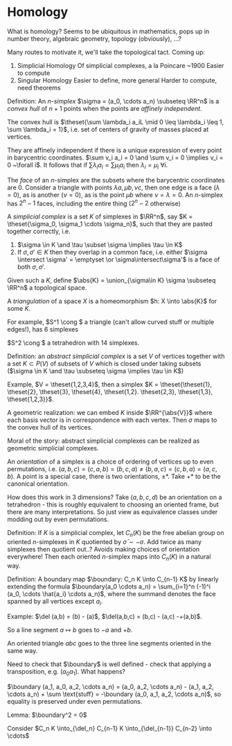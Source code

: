 # Homology

What is homology? Seems to be ubiquitous in mathematics, pops up in number theory, algebraic geometry, topology (obviously), ...?

Many routes to motivate it, we'll take the topological tact. Coming up:

1. Simplicial Homology
   Of simplicial complexes, a la Poincare ~1900
   Easier to compute
2. Singular Homology
   Easier to define, more general
   Harder to compute, need theorems



Definition: An *n-simplex* $\sigma = (a_0, \cdots a_n) \subseteq \RR^n$ is a *convex hull* of $n+1$ points when the points are *affinely independent*.

The convex hull is $\theset{\sum \lambda_i a_iL \mid 0 \leq \lambda_i \leq 1, \sum \lambda_i = 1}$, i.e. set of centers of gravity of masses placed at vertices.

They are affinely independent if there is a unique expression of every point in barycentric coordinates. $\sum v_i a_i = 0 \and \sum v_i = 0 \implies v_i = 0 ~\forall i$. It follows that if $\sum \lambda_i a_i = \sum \mu_i a_i$ then $\lambda_i = \mu_i ~\forall i$.

The *face* of an $n$-simplex are the subsets where the barycentric coordinates are 0. Consider a triangle with points $\lambda a, \mu b, \nu c$, then one edge is a face ($\lambda=0$), as is another $(\nu = 0$), as is the point $\mu b$ where $\nu  = \lambda = 0$. An $n$-simplex has $2^n - 1$ faces, including the entire thing ($2^n - 2$ otherwise)

A *simplicial complex* is a set $K$ of simplexes in $\RR^n$, say $K = \theset{\sigma_0, \sigma_1 \cdots \sigma_n}$, such that they are pasted together correctly, i.e.

1. $\sigma \in K \and \tau \subset \sigma \implies \tau \in K$
2. If $\sigma, \sigma' \in K$ then they overlap in a common face, i.e. either $\sigma \intersect \sigma' = \emptyset \or \sigma\intersect\sigma'$ is a face of both $\sigma,\sigma'$.

Given such a $K$, define $\abs{K} = \union_{\sigma\in K} \sigma \subseteq \RR^n$ a topological space.

A *triangulation* of a space $X$ is a homeomorphism $h: X \into \abs{K}$ for some $K$.

For example, $S^1 \cong $ a triangle (can't allow curved stuff or multiple edges!), has 6 simplexes

$S^2 \cong $ a tetrahedron with 14 simplexes.

Definition: an *abstract simplicial complex* is a set $V$ of vertices together with a set $K \subset P(V)$ of subsets of $V$ which is closed under taking subsets ($\sigma \in K \and \tau \subseteq \sigma \implies \tau \in K$)

Example, $V = \theset{1,2,3,4}$, then a simplex $K = \theset{\theset{1}, \theset{2}, \theset{3}, \theset{4}, \theset{1,2}. \theset{2,3}, \theset{1,3}, \theset{1,2,3}}$.

A geometric realization: we can embed $K$ inside $\RR^{\abs{V}}$ where each basis vector is in correspondence with each vertex. Then $\sigma$ maps to the convex hull of its vertices.

Moral of the story: abstract simplicial complexes can be realized as geometric simplicial complexes.

An *orientation* of a simplex is a choice of ordering of vertices up to even permutations, i.e. $(a,b,c) = (c,a,b) = (b,c,a) \neq (b,a,c) = (c,b,a) = (a,c,b)$. A point is a special case, there is two orientations, $\pm *$. Take $+*$ to be the canonical orientation. 

How does this work in 3 dimensions? Take $(a,b,c,d)$ be an orientation on a tetrahedron - this is roughly equivalent to choosing an oriented frame, but there are many interpretations. So just view as equivalence classes under modding out by even permutations.

Definition: If $K$ is a simplicial complex, let $C_n(K)$ be the free abelian group on oriented $n$-simplexes in $K$ quotiented by $\bar\sigma \sim -\sigma$. Add twice as many simplexes then quotient out..? Avoids making choices of orientation everywhere! Then each oriented $n$-simplex maps into $C_n(K)$ in a natural way.

Definition: A boundary map $\boundary: C_n K \into C_{n-1} K$ by linearly extending the formula $\boundary(a_0 \cdots a_n) = \sum_{i=1}^n (-1)^i (a_0, \cdots \hat{a_i} \cdots a_n)$, where the summand denotes the face spanned by all vertices except $a_i$.

Example: $\del (a,b) = (b) - (a)$, $\del(a,b,c) = (b,c) - (a,c) -+(a,b)$.

So a line segment $a \mapsto b$ goes to $-a$ and $+b$.

An oriented triangle $abc$ goes to the three line segments oriented in the same way.

Need to check that $\boundary$ is well defined - check that applying a transposition, e.g. $(a_0 a_1)$. What happens?

$\boundary (a_1, a_0, a_2, \cdots a_n) = (a_0, a_2, \cdots a_n) - (a_1, a_2, \cdots a_n) + \sum \text{stuff} = -\boundary (a_0, a_1, a_2, \cdots a_n)$, so equality is preserved under even permutations.

Lemma: $\boundary^2 = 0$

Consider $C_n K \into_{\del_n} C_{n-1} K \into_{\del_{n-1}} C_{n-2} \into \cdots$



